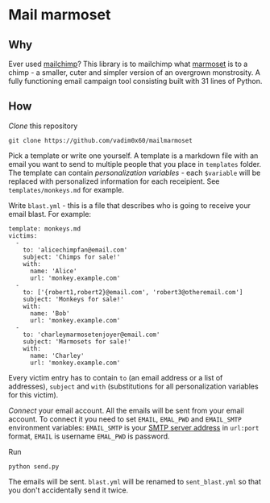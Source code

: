 # Mail marmoset

## Why

Ever used [mailchimp](https://mailchimp.com/)? 
This library is to mailchimp what [marmoset](https://en.wikipedia.org/wiki/Marmoset) is to a chimp - a smaller, cuter and simpler version of an overgrown monstrosity.
A fully functioning email campaign tool consisting built with 31 lines of Python.

## How

*Clone* this repository

```
git clone https://github.com/vadim0x60/mailmarmoset
```

Pick a template or write one yourself.
A template is a markdown file with an email you want to send to multiple people that you place in `templates` folder.
The template can contain _personalization variables_ - each `$variable` will be replaced with personalized information for each receipient.
See `templates/monkeys.md` for example.

Write `blast.yml` - this is a file that describes who is going to receive your email blast. For example:

```
template: monkeys.md
victims:
  -
    to: 'alicechimpfan@email.com'
    subject: 'Chimps for sale!'
    with:
      name: 'Alice'
      url: 'monkey.example.com'
  -
    to: ['{robert1,robert2}@email.com', 'robert3@otheremail.com']
    subject: 'Monkeys for sale!'
    with:
      name: 'Bob'
      url: 'monkey.example.com'
  -
    to: 'charleymarmosetenjoyer@email.com'
    subject: 'Marmosets for sale!'
    with:
      name: 'Charley'
      url: 'monkey.example.com'
```

Every victim entry has to contain `to` (an email address or a list of addresses), `subject` and `with` (substitutions for all personalization variables for this victim).

*Connect* your email account. All the emails will be sent from your email account. To connect it you need to set `EMAIL`, `EMAL_PWD` and `EMAIL_SMTP` environment variables: `EMAIL_SMTP` is your [SMTP server address](https://knowledge.hubspot.com/email-notifications/how-can-i-find-my-email-servers-imap-and-smtp-information) in `url:port` format, `EMAIL` is username `EMAL_PWD` is password.

Run 

```
python send.py
```

The emails will be sent. `blast.yml` will be renamed to `sent_blast.yml` so that you don't accidentally send it twice.
